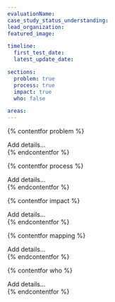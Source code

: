 ```yaml
---
evaluationName:
case_study_status_understanding:
lead_organization:
featured_image:

timeline:
  first_test_date:
  latest_update_date:

sections:
  problem: true
  process: true
  impact: true
  who: false

areas:
---
```

{% contentfor problem %}
  <div class="editable mt-3">
    Add details...
  </div>
{% endcontentfor %}

{% contentfor process %}
  <div class="editable mt-3">
    Add details...
  </div>
{% endcontentfor %}

{% contentfor impact %}
  <div class="editable mt-3">
    Add details...
  </div>
{% endcontentfor %}

{% contentfor mapping %}
  <div class="editable mt-3">
    Add details...
  </div>
{% endcontentfor %}

{% contentfor who %}
  <div class="editable mt-3">
    Add details...
  </div>
{% endcontentfor %}